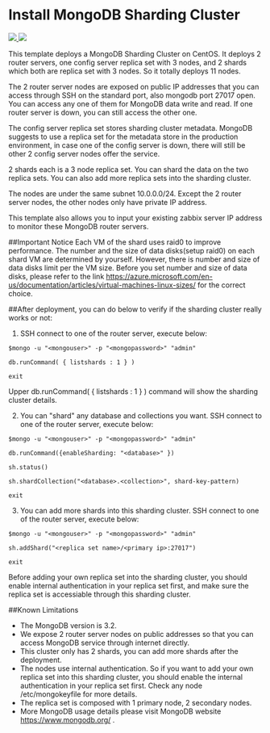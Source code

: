 # Install MongoDB Sharding Cluster

<a href="https://portal.azure.com/#create/Microsoft.Template/uri/https%3A%2F%2Fraw.githubusercontent.com%2Fsbryfcz%2Fazure-quickstart-templates%2Fmaster%2Fmongodb-sharding-centos%2Fazuredeploy.json" target="_blank">
    <img src="http://azuredeploy.net/deploybutton.png"/>
</a>
<a href="
http://armviz.io/#/?load=https%3A%2F%2Fraw.githubusercontent.com%2Fsbryfcz%2Fazure-quickstart-templates%2Fmaster%2Fmongodb-sharding-centos%2Fazuredeploy.json" target="_blank">
    <img src="http://armviz.io/visualizebutton.png"/>
</a>


This template deploys a MongoDB Sharding Cluster on CentOS. It deploys 2 router servers, one config server replica set with 3 nodes, and 2 shards which both are replica set with 3 nodes. So it totally deploys 11 nodes.

The 2 router server nodes are exposed on public IP addresses that you can access through SSH on the standard port, also mongodb port 27017 open. You can access any one of them for MongoDB data write and read. If one router server is down, you can still access the other one.

The config server replica set stores sharding cluster metadata. MongoDB suggests to use a replica set for the metadata store in the production environment, in case one of the config server is down, there will still be other 2 config server nodes offer the service.

2 shards each is a 3 node replica set. You can shard the data on the two replica sets. You can also add more replica sets into the sharding cluster.


The nodes are under the same subnet 10.0.0.0/24. Except the 2 router server nodes, the other nodes only have private IP address.

This template also allows you to input your existing zabbix server IP address to monitor these MongoDB router servers.


##Important Notice
Each VM of the shard uses raid0 to improve performance. The number and the size of data disks(setup raid0) on each shard VM are determined by yourself. However, there is number and size of data disks limit per the VM size. Before you set number and size of data disks, please refer to the link https://azure.microsoft.com/en-us/documentation/articles/virtual-machines-linux-sizes/ for the correct choice.



##After deployment, you can do below to verify if the sharding cluster really works or not:

1. SSH connect to one of the router server, execute below:
  ```
  $mongo -u "<mongouser>" -p "<mongopassword>" "admin"

  db.runCommand( { listshards : 1 } )

  exit
  ```

  Upper db.runCommand( { listshards : 1 } ) command will show the sharding cluster details. 


2. You can "shard" any database and collections you want. SSH connect to one of the router server, execute below:
  ```
  $mongo -u "<mongouser>" -p "<mongopassword>" "admin"

  db.runCommand({enableSharding: "<database>" })

  sh.status()

  sh.shardCollection("<database>.<collection>", shard-key-pattern)

  exit
  ```


3. You can add more shards into this sharding cluster. SSH connect to one of the router server, execute below:
  ```
  $mongo -u "<mongouser>" -p "<mongopassword>" "admin"

  sh.addShard("<replica set name>/<primary ip>:27017")   

  exit
  ```

  Before adding your own replica set into the sharding cluster, you should enable internal authentication in your replica set first, and make sure the replica set is accessiable through this sharding cluster.


##Known Limitations
- The MongoDB version is 3.2.
- We expose 2 router server nodes on public addresses so that you can access MongoDB service through internet directly.
- This cluster only has 2 shards, you can add more shards after the deployment. 
- The nodes use internal authentication. So if you want to add your own replica set into this sharding cluster, you should enable the internal authentication in your replica set first. Check any node /etc/mongokeyfile for more details.
- The replica set is composed with 1 primary node, 2 secondary nodes.
- More MongoDB usage details please visit MongoDB website https://www.mongodb.org/ .